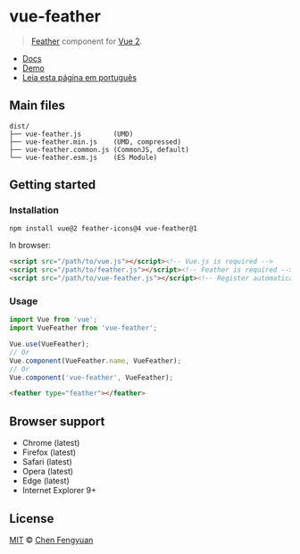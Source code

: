 # vue-feather

> [Feather](https://feathericons.com/) component for [Vue 2](https://v2.vuejs.org/).

- [Docs](src/README.md)
- [Demo](https://fengyuanchen.github.io/vue-feather)
- [Leia esta página em português](https://github.com/fengyuanchen/vue-feather/blob/master/README-pt.md)

## Main files

```text
dist/
├── vue-feather.js        (UMD)
├── vue-feather.min.js    (UMD, compressed)
├── vue-feather.common.js (CommonJS, default)
└── vue-feather.esm.js    (ES Module)
```

## Getting started

### Installation

```shell
npm install vue@2 feather-icons@4 vue-feather@1
```

In browser:

```html
<script src="/path/to/vue.js"></script><!-- Vue.js is required -->
<script src="/path/to/feather.js"></script><!-- Feather is required -->
<script src="/path/to/vue-feather.js"></script><!-- Register automatically once loaded -->
```

### Usage

```js
import Vue from 'vue';
import VueFeather from 'vue-feather';

Vue.use(VueFeather);
// Or
Vue.component(VueFeather.name, VueFeather);
// Or
Vue.component('vue-feather', VueFeather);
```

```html
<feather type="feather"></feather>
```

## Browser support

- Chrome (latest)
- Firefox (latest)
- Safari (latest)
- Opera (latest)
- Edge (latest)
- Internet Explorer 9+

## License

[MIT](https://opensource.org/licenses/MIT) © [Chen Fengyuan](https://chenfengyuan.com/)
